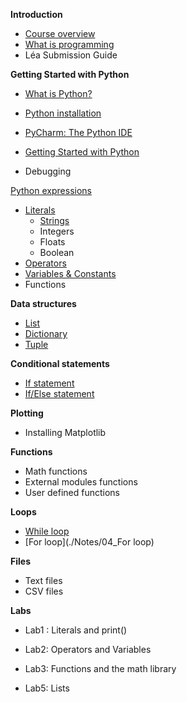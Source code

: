 **Introduction**

- [Course overview]()
- [What is programming](./Notes/WhatIsProgramming)
- Léa Submission Guide

**Getting Started with Python**

- [What is Python?](./Notes/Introduction_to_Python)

- [Python installation](./Notes/Python_Installation)

- [PyCharm: The Python IDE](./Notes/PyCharm_IDE_installation)

- [Getting Started with Python](./Notes/create_new_project)

- Debugging

  

[Python expressions](./Notes/01_Expressions_Intro)

- [Literals](./Notes/01_Expressions_Literals)
  - [Strings](./Notes/01_Expressions_Literals_Strings)
  - Integers
  - Floats
  - Boolean
- [Operators](./Notes/01_Expressions_Operators)
- [Variables & Constants](./Notes/01_Expressions_Variables_Constants)
- Functions

**Data structures**

- [List](./Notes/02_list)
- [Dictionary](./Notes/02_Dictionaries)
- [Tuple](./Notes/02_Tuples)

**Conditional statements**

- [If statement](./Notes/03_Conditions_if)
- [If/Else statement](./Notes/03_Conditions_if-else)

**Plotting**

- Installing Matplotlib

**Functions**

- Math functions
- External modules functions
- User defined functions

**Loops**

- [While loop](./Notes/04_while_loop)
- [For loop](./Notes/04_For loop)

**Files**

- Text files
- CSV files

**Labs** 

- Lab1 : Literals and print()

- Lab2: Operators and Variables

- Lab3: Functions and the math library

- Lab5: Lists

  











